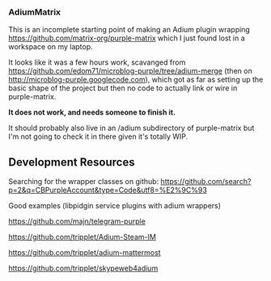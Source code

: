 ### AdiumMatrix

This is an incomplete starting point of making an Adium plugin wrapping
https://github.com/matrix-org/purple-matrix which I just found lost in a
workspace on my laptop.

It looks like it was a few hours work, scavanged from 
https://github.com/edom71/microblog-purple/tree/adium-merge
(then on http://microblog-purple.googlecode.com), which got as far
as setting up the basic shape of the project but then no code to actually
link or wire in purple-matrix.

**It does not work, and needs someone to finish it.**

It should probably also live in an /adium subdirectory of purple-matrix
but I'm not going to check it in there given it's totally WIP.

## Development Resources

Searching for the wrapper classes on github: https://github.com/search?p=2&q=CBPurpleAccount&type=Code&utf8=%E2%9C%93

Good examples (libpidgin service plugins with adium wrappers)

https://github.com/majn/telegram-purple

https://github.com/tripplet/Adium-Steam-IM

https://github.com/tripplet/adium-mattermost

https://github.com/tripplet/skypeweb4adium
